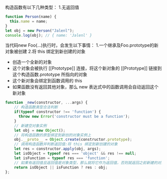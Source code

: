 构造函数有以下几种类型：
1.无返回值
``` js
function Person(name) {
  this.name = name;
}
let obj = new Person("Jalenl");
console.log(obj); // { name: 'Jalenl' }
```
当代码new Foo(...)执行时，会发生以下事情：
1.一个继承及Foo.prototype的新对象被创建
2.将 this 绑定到新创建的对象
- 创造一个全新的对象
- 这个对象会被执行 [[Prototype]] 连接，将这个新对象的 [[Prototype]] 链接到这个构造函数.prototype 所指向的对象
- 这个新对象会绑定到函数调用的 this
- 如果函数没有返回其他对象，那么 new 表达式中的函数调用会自动返回这个新对象



``` js
function _new(constructor, ...args) {
    // 构造函数类型合法判断
    if(typeof constructor !== 'function') {
      throw new Error('constructor must be a function');
    }
    // 新建空对象实例
    let obj = new Object();
    // 将构造函数的原型绑定到新创的对象实例上
    obj.__proto__ = Object.create(constructor.prototype);
    // 调用构造函数并判断返回值:将 this 绑定到新创建的对象
    let res = constructor.apply(obj, args);
    let isObject = typeof res === 'object' && res !== null;
    let isFunction = typeof res === 'function';
    // 如果有返回值且返回值是对象类型，那么就将它作为返回值，否则就返回之前新建的对象
    return isObject || isFunction ? res : obj;
};
```
